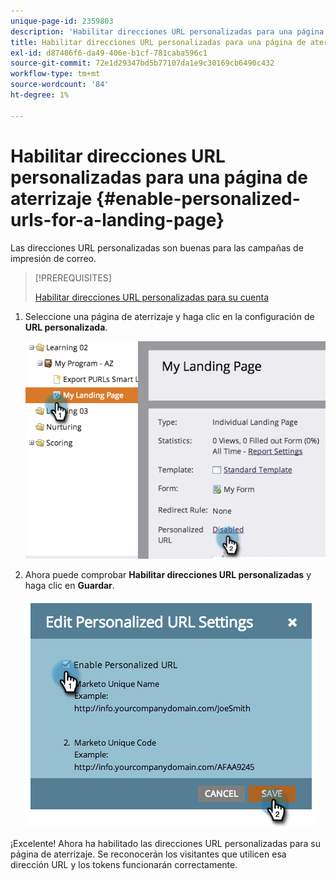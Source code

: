 ```yaml
---
unique-page-id: 2359803
description: 'Habilitar direcciones URL personalizadas para una página de aterrizaje: documentos de Marketo: documentación del producto'
title: Habilitar direcciones URL personalizadas para una página de aterrizaje
exl-id: d87486f6-da49-406e-b1cf-781caba596c1
source-git-commit: 72e1d29347bd5b77107da1e9c30169cb6490c432
workflow-type: tm+mt
source-wordcount: '84'
ht-degree: 1%

---
```


# Habilitar direcciones URL personalizadas para una página de aterrizaje {#enable-personalized-urls-for-a-landing-page}

Las direcciones URL personalizadas son buenas para las campañas de impresión de correo.

>[!PREREQUISITES]
>
>[Habilitar direcciones URL personalizadas para su cuenta](/help/marketo/product-docs/demand-generation/landing-pages/personalizing-landing-pages/enable-personalized-urls-for-your-account.md)

1. Seleccione una página de aterrizaje y haga clic en la configuración de **URL personalizada**.

   ![](assets/image2014-9-18-13-3a24-3a3.png)

1. Ahora puede comprobar **Habilitar direcciones URL personalizadas** y haga clic en **Guardar**.

   ![](assets/image2014-9-18-13-3a23-3a53.png)

¡Excelente! Ahora ha habilitado las direcciones URL personalizadas para su página de aterrizaje. Se reconocerán los visitantes que utilicen esa dirección URL y los tokens funcionarán correctamente.
